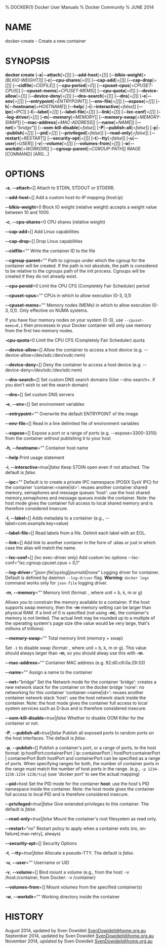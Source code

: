 % DOCKER(1) Docker User Manuals
% Docker Community
% JUNE 2014
# NAME
docker-create - Create a new container

# SYNOPSIS
**docker create**
[**-a**|**--attach**[=*[]*]]
[**--add-host**[=*[]*]]
[**--blkio-weight**[=*[BLKIO-WEIGHT]*]]
[**-c**|**--cpu-shares**[=*0*]]
[**--cap-add**[=*[]*]]
[**--cap-drop**[=*[]*]]
[**--cidfile**[=*CIDFILE*]]
[**--cpu-period**[=*0*]]
[**--cpuset-cpus**[=*CPUSET-CPUS*]]
[**--cpuset-mems**[=*CPUSET-MEMS*]]
[**--cpu-quota**[=*0*]]
[**--device-allow**[=*[]*]]
[**--device-deny**[=*[]*]]
[**--dns-search**[=*[]*]]
[**--dns**[=*[]*]]
[**-e**|**--env**[=*[]*]]
[**--entrypoint**[=*ENTRYPOINT*]]
[**--env-file**[=*[]*]]
[**--expose**[=*[]*]]
[**-h**|**--hostname**[=*HOSTNAME*]]
[**--help**]
[**-i**|**--interactive**[=*false*]]
[**--ipc**[=*IPC*]]
[**-l**|**--label**[=*[]*]]
[**--label-file**[=*[]*]]
[**--link**[=*[]*]]
[**--lxc-conf**[=*[]*]]
[**--log-driver**[=*[]*]]
[**-m**|**--memory**[=*MEMORY*]]
[**--memory-swap**[=*MEMORY-SWAP*]]
[**--mac-address**[=*MAC-ADDRESS*]]
[**--name**[=*NAME*]]
[**--net**[=*"bridge"*]]
[**--oom-kill-disable**[=*false*]]
[**-P**|**--publish-all**[=*false*]]
[**-p**|**--publish**[=*[]*]]
[**--pid**[=*[]*]]
[**--privileged**[=*false*]]
[**--read-only**[=*false*]]
[**--restart**[=*RESTART*]]
[**--security-opt**[=*[]*]]
[**-t**|**--tty**[=*false*]]
[**-u**|**--user**[=*USER*]]
[**-v**|**--volume**[=*[]*]]
[**--volumes-from**[=*[]*]]
[**-w**|**--workdir**[=*WORKDIR*]]
[**--cgroup-parent**[=*CGROUP-PATH*]]
IMAGE [COMMAND] [ARG...]

# OPTIONS
**-a**, **--attach**=[]
   Attach to STDIN, STDOUT or STDERR.

**--add-host**=[]
   Add a custom host-to-IP mapping (host:ip)

**--blkio-weight**=0
   Block IO weight (relative weight) accepts a weight value between 10 and 1000.

**-c**, **--cpu-shares**=0
   CPU shares (relative weight)

**--cap-add**=[]
   Add Linux capabilities

**--cap-drop**=[]
   Drop Linux capabilities

**--cidfile**=""
   Write the container ID to the file

**--cgroup-parent**=""
   Path to cgroups under which the cgroup for the container will be created. If the path is not absolute, the path is considered to be relative to the cgroups path of the init process. Cgroups will be created if they do not already exist.

**--cpu-peroid**=0
    Limit the CPU CFS (Completely Fair Scheduler) period

**--cpuset-cpus**=""
   CPUs in which to allow execution (0-3, 0,1)

**--cpuset-mems**=""
   Memory nodes (MEMs) in which to allow execution (0-3, 0,1). Only effective on NUMA systems.

   If you have four memory nodes on your system (0-3), use `--cpuset-mems=0,1`
then processes in your Docker container will only use memory from the first
two memory nodes.

**-cpu-quota**=0
   Limit the CPU CFS (Completely Fair Scheduler) quota

**--device-allow**=[]
   Allow the container to access a host device (e.g. --device-allow=/dev/sdc:/dev/xvdc:rwm)

**--device-deny**=[]
   Deny the container to access a host device (e.g. --device-deny=/dev/sdc:/dev/sdc:rwm)

**--dns-search**=[]
   Set custom DNS search domains (Use --dns-search=. if you don't wish to set the search domain)

**--dns**=[]
   Set custom DNS servers

**-e**, **--env**=[]
   Set environment variables

**--entrypoint**=""
   Overwrite the default ENTRYPOINT of the image

**--env-file**=[]
   Read in a line delimited file of environment variables

**--expose**=[]
   Expose a port or a range of ports (e.g. --expose=3300-3310) from the container without publishing it to your host

**-h**, **--hostname**=""
   Container host name

**--help**
  Print usage statement

**-i**, **--interactive**=*true*|*false*
   Keep STDIN open even if not attached. The default is *false*.

**--ipc**=""
   Default is to create a private IPC namespace (POSIX SysV IPC) for the container
                               'container:<name|id>': reuses another container shared memory, semaphores and message queues
                               'host': use the host shared memory,semaphores and message queues inside the container.  Note: the host mode gives the container full access to local shared memory and is therefore considered insecure.

**-l**, **--label**=[]
   Adds metadata to a container (e.g., --label=com.example.key=value)

**--label-file**=[]
   Read labels from a file. Delimit each label with an EOL.

**--link**=[]
   Add link to another container in the form of <name or id>:alias or just
   <name or id> in which case the alias will match the name.

**--lxc-conf**=[]
   (lxc exec-driver only) Add custom lxc options --lxc-conf="lxc.cgroup.cpuset.cpus = 0,1"

**--log-driver**="|*json-file*|*syslog*|*journald*|*none*"
  Logging driver for container. Default is defined by daemon `--log-driver` flag.
  **Warning**: `docker logs` command works only for `json-file` logging driver.

**-m**, **--memory**=""
   Memory limit (format: <number><optional unit>, where unit = b, k, m or g)

   Allows you to constrain the memory available to a container. If the host
supports swap memory, then the **-m** memory setting can be larger than physical
RAM. If a limit of 0 is specified (not using **-m**), the container's memory is
not limited. The actual limit may be rounded up to a multiple of the operating
system's page size (the value would be very large, that's millions of trillions).

**--memory-swap**=""
   Total memory limit (memory + swap)

   Set `-1` to disable swap (format: <number><optional unit>, where unit = b, k, m or g).
This value should always larger than **-m**, so you should alway use this with **-m**.

**--mac-address**=""
   Container MAC address (e.g. 92:d0:c6:0a:29:33)

**--name**=""
   Assign a name to the container

**--net**="bridge"
   Set the Network mode for the container
                               'bridge': creates a new network stack for the container on the docker bridge
                               'none': no networking for this container
                               'container:<name|id>': reuses another container network stack
                               'host': use the host network stack inside the container.  Note: the host mode gives the container full access to local system services such as D-bus and is therefore considered insecure.

**--oom-kill-disable**=*true*|*false*
	Whether to disable OOM Killer for the container or not.

**-P**, **--publish-all**=*true*|*false*
   Publish all exposed ports to random ports on the host interfaces. The default is *false*.

**-p**, **--publish**=[]
   Publish a container's port, or a range of ports, to the host
                               format: ip:hostPort:containerPort | ip::containerPort | hostPort:containerPort | containerPort
                               Both hostPort and containerPort can be specified as a range of ports. 
                               When specifying ranges for both, the number of container ports in the range must match the number of host ports in the range. (e.g., `-p 1234-1236:1234-1236/tcp`)
                               (use 'docker port' to see the actual mapping)

**--pid**=host
   Set the PID mode for the container
     **host**: use the host's PID namespace inside the container.
     Note: the host mode gives the container full access to local PID and is therefore considered insecure.

**--privileged**=*true*|*false*
   Give extended privileges to this container. The default is *false*.

**--read-only**=*true*|*false*
   Mount the container's root filesystem as read only.

**--restart**="no"
   Restart policy to apply when a container exits (no, on-failure[:max-retry], always)

**--security-opt**=[]
   Security Options

**-t**, **--tty**=*true*|*false*
   Allocate a pseudo-TTY. The default is *false*.

**-u**, **--user**=""
   Username or UID

**-v**, **--volume**=[]
   Bind mount a volume (e.g., from the host: -v /host:/container, from Docker: -v /container)

**--volumes-from**=[]
   Mount volumes from the specified container(s)

**-w**, **--workdir**=""
   Working directory inside the container

# HISTORY
August 2014, updated by Sven Dowideit <SvenDowideit@home.org.au>
September 2014, updated by Sven Dowideit <SvenDowideit@home.org.au>
November 2014, updated by Sven Dowideit <SvenDowideit@home.org.au>
